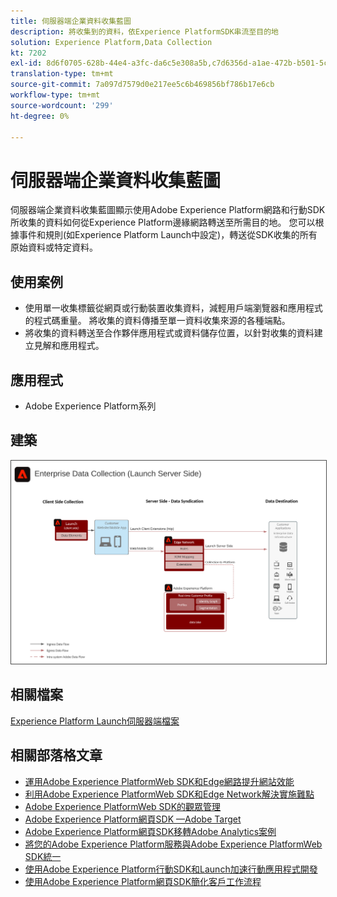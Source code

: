 ```yaml
---
title: 伺服器端企業資料收集藍圖
description: 將收集到的資料，依Experience PlatformSDK串流至目的地
solution: Experience Platform,Data Collection
kt: 7202
exl-id: 8d6f0705-628b-44e4-a3fc-da6c5e308a5b,c7d6356d-a1ae-472b-b501-5c736e990252
translation-type: tm+mt
source-git-commit: 7a097d7579d0e217ee5c6b469856bf786b17e6cb
workflow-type: tm+mt
source-wordcount: '299'
ht-degree: 0%

---
```


# 伺服器端企業資料收集藍圖

伺服器端企業資料收集藍圖顯示使用Adobe Experience Platform網路和行動SDK所收集的資料如何從Experience Platform邊緣網路轉送至所需目的地。 您可以根據事件和規則(如Experience Platform Launch中設定)，轉送從SDK收集的所有原始資料或特定資料。

## 使用案例

* 使用單一收集標籤從網頁或行動裝置收集資料，減輕用戶端瀏覽器和應用程式的程式碼重量。 將收集的資料傳播至單一資料收集來源的各種端點。
* 將收集的資料轉送至合作夥伴應用程式或資料儲存位置，以針對收集的資料建立見解和應用程式。

## 應用程式

* Adobe Experience Platform系列

## 建築

<img src="assets/entcollect.svg" alt="企業資料採集的參考體系結構" style="border:1px solid #4a4a4a" />

## 相關檔案

[Experience Platform Launch伺服器端檔案](https://experienceleague.adobe.com/docs/launch/using/server-side-info/server-side-overview.html?lang=en#server-side-info)

## 相關部落格文章

* [運用Adobe Experience PlatformWeb SDK和Edge網路提升網站效能](https://medium.com/adobetech/boosting-website-performance-with-adobe-experience-platform-web-sdk-and-edge-network-329fcf70fdf9)
* [利用Adobe Experience PlatformWeb SDK和Edge Network解決實施難點](https://medium.com/adobetech/solving-implementation-pain-points-with-adobe-experience-platform-web-sdk-and-edge-network-880b635e6819)
* [Adobe Experience PlatformWeb SDK的觀眾管理](https://medium.com/adobetech/adobe-experience-platform-web-sdk-for-audience-management-751fa6d063bc)
* [Adobe Experience Platform網頁SDK —Adobe Target](https://medium.com/adobetech/adobe-experience-platform-web-sdk-adobe-target-9b9f621d271)
* [Adobe Experience Platform網頁SDK移轉Adobe Analytics案例](https://medium.com/adobetech/adobe-experience-platform-web-sdk-migration-scenarios-for-adobe-analytics-91c255ec82b0)
* [將您的Adobe Experience Platform服務與Adobe Experience PlatformWeb SDK統一](https://medium.com/adobetech/unify-your-adobe-experience-platform-services-with-adobe-experience-platform-web-sdk-75cf6851a9fc)
* [使用Adobe Experience Platform行動SDK和Launch加速行動應用程式開發](https://medium.com/adobetech/accelerate-your-mobile-application-development-with-adobe-experience-platform-mobile-sdk-and-launch-ed023536d611)
* [使用Adobe Experience Platform網頁SDK簡化客戶工作流程](https://medium.com/adobetech/simplifying-customer-workflows-with-adobe-experience-platform-web-sdk-4e54fe134f4a)
